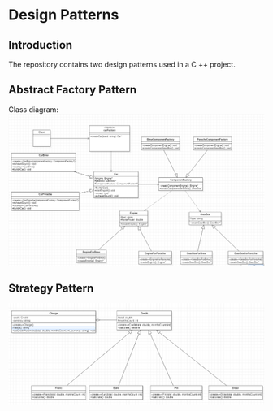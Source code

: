 # Design Patterns
## Introduction
The repository contains two design patterns used in a C ++ project.
## Abstract Factory Pattern
Class diagram:
![Class diagram](abstractFactoryPattern/factoryDiagram.PNG)
## Strategy Pattern
![Class diagram](strategyPattern/strategyDiagram.PNG)
